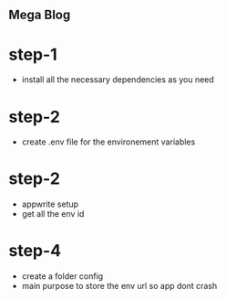 ## Mega Blog

# step-1
- install all the necessary dependencies as you need 

# step-2
- create .env file for the environement variables

# step-2
- appwrite setup
- get all the env id

# step-4
- create a folder config
- main purpose to store the env url so app dont crash